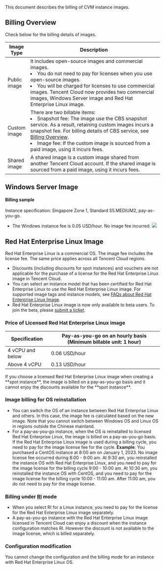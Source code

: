 This document describes the billing of CVM instance images.

## Billing Overview
Check below for the billing details of images.
<table class="tg">
<thead>
  <tr>
    <th width="10%"> Image Type</th>
    <th width="90%">Description</th>
  </tr>
</thead>
<tbody>
  <tr>
    <td class="tg-0pky">Public image</td>
    <td class="tg-0pky">It includes open-source images and commercial images.<br><li>You do not need to pay for licenses when you use open-source images.</li><li>You will be charged for licenses to use commercial images. Tencent Cloud now provides two commercial images, Windows Server image and Red Hat Enterprise Linux image.</td></li>
  </tr>
  <tr>
    <td class="tg-0pky">Custom image</td>
    <td class="tg-0pky">There are two billable items: <br><li>Snapshot fee: The image use the CBS snapshot service. As a result, retaining custom images incurs a snapshot fee. For billing details of CBS service, see <a href="https://intl.cloud.tencent.com/document/product/362/32415">Billing Overview</a>.</li><li>Image fee: If the custom image is sourced from a paid image, using it incurs fees.</li></td>
  </tr>
  <tr>
    <td class="tg-0pky">Shared image</td>
    <td class="tg-0pky">A shared image is a custom image shared from another Tencent Cloud account. If the shared image is sourced from a paid image, using it incurs fees.</td>
  </tr>
</tbody>
</table>

<span id="redhat"></span>

## Windows Server Image
#### Billing sample

Instance specification: Singapore Zone 1, Standard S5.MEDIUM2, pay-as-you-go.
- The Windows instance fee is 0.05 USD/hour. No image fee incurred.
![](https://qcloudimg.tencent-cloud.cn/raw/af8b0002847ce5f1542a90a1990e27ce.png)


## Red Hat Enterprise Linux Image
Red Hat Enterprise Linux is a commercial OS. The image fee includes the license fee. The same price applies across all Tencent Cloud regions.
<dx-alert infotype="explain" title="">
- Discounts (including discounts for spot instances) and vouchers are not applicable for the purchase of a license for the Red Hat Enterprise Linux image in Tencent Cloud.
- You can select an instance model that has been certified for Red Hat Enterprise Linux to use the Red Hat Enterprise Linux image. For supported image tags and instance models, see [FAQs about Red Hat Enterprise Linux Image](https://www.tencentcloud.com/document/product/213/55135).
- Red Hat Enterprise Linux image is now only available to beta users. To join the beta, please [submit a ticket](https://console.tencentcloud.com/workorder/category).
</dx-alert>

### Price of Licensed Red Hat Enterprise Linux image

|Specification | Pay-as-you-go on an hourly basis (Minimum billable unit: 1 hour) |
|---------|---------|
| 4 vCPU and below | 0.06 USD/hour |
| Above 4 vCPU | 0.13 USD/hour |

<dx-alert infotype="explain" title="">
If you choose a licensed Red Hat Enterprise Linux image when creating a **spot instance**, the image is billed on a pay-as-you-go basis and it cannot enjoy the discounts available for the **spot instance**.
</dx-alert>

### Image billing for OS reinstallation
- You can switch the OS of an instance between Red Hat Enterprise Linux and others. In this case, the image fee is calculated based on the new image. Note that you cannot switch between Windows OS and Linux OS in regions outside the Chinese mainland. 
- For a pay-as-you-go instance, when the OS is reinstalled to licensed Red Hat Enterprise Linux, the image is billed on a pay-as-you-go basis. If the Red Hat Enterprise Linux image is used during a billing cycle, you need to pay for the image license fee for the cycle.
**Example**:
You purchased a CentOS instance at 8:00 am on January 1, 2023. No image license fee occurred during 8:00 - 9:00 am. At 9:30 am, you reinstalled the instance OS with Red Hat Enterprise Linux, and you need to pay for the image license for the billing cycle 9:00 - 10:00 am. At 10:30 am, you reinstalled the instance OS with CentOS, and you need to pay for the image license for the billing cycle 10:00 - 11:00 am. After 11:00 am, you do not need to pay for the image license.

### Billing under [RI](https://www.tencentcloud.com/document/product/213/30571) mode
- When you select RI for a Linux instance, you need to pay for the license for the Red Hat Enterprise Linux image separately.
- A pay-as-you-go instance with the Red Hat Enterprise Linux image licensed in Tencent Cloud can enjoy a discount when the instance configuration matches RI. However the discount is not available to the image license, which is billed separately.


### Configuration modification

You cannot change the configuration and the billing mode for an instance with Red Hat Enterprise Linux OS.



